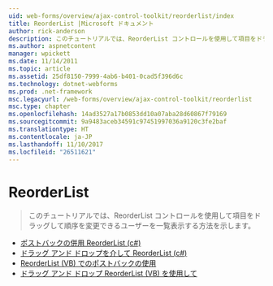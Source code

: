 ```yaml
---
uid: web-forms/overview/ajax-control-toolkit/reorderlist/index
title: ReorderList |Microsoft ドキュメント
author: rick-anderson
description: このチュートリアルでは、ReorderList コントロールを使用して項目をドラッグして順序を変更できるユーザーを一覧表示する方法を示します。
ms.author: aspnetcontent
manager: wpickett
ms.date: 11/14/2011
ms.topic: article
ms.assetid: 25df8150-7999-4ab6-b401-0cad5f396d6c
ms.technology: dotnet-webforms
ms.prod: .net-framework
msc.legacyurl: /web-forms/overview/ajax-control-toolkit/reorderlist
msc.type: chapter
ms.openlocfilehash: 14ad3527a17b0853dd10a07aba28d60867f79169
ms.sourcegitcommit: 9a9483aceb34591c97451997036a9120c3fe2baf
ms.translationtype: HT
ms.contentlocale: ja-JP
ms.lasthandoff: 11/10/2017
ms.locfileid: "26511621"
---
```

<a name="reorderlist"></a>ReorderList
====================
> このチュートリアルでは、ReorderList コントロールを使用して項目をドラッグして順序を変更できるユーザーを一覧表示する方法を示します。


- [ポストバックの併用 ReorderList (c#)](using-postbacks-with-reorderlist-cs.md)
- [ドラッグ アンド ドロップを介して ReorderList (c#)](drag-and-drop-via-reorderlist-cs.md)
- [ReorderList (VB) でのポストバックの使用](using-postbacks-with-reorderlist-vb.md)
- [ドラッグ アンド ドロップ ReorderList (VB) を使用して](drag-and-drop-via-reorderlist-vb.md)
